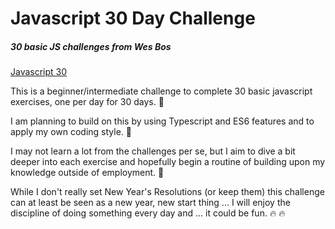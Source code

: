 # Javascript 30 Day Challenge

##### 30 basic JS challenges from Wes Bos

[Javascript 30](https://javascript30.com/)

This is a beginner/intermediate challenge to complete 30 basic javascript exercises, one per day for 30 days. :date:

I am planning to build on this by using Typescript and ES6 features and to apply my own coding style. :metal:

I may not learn a lot from the challenges per se, but I aim to dive a bit deeper into each exercise and hopefully begin a routine of building upon my knowledge outside of employment. :muscle:

While I don't really set New Year's Resolutions (or keep them) this challenge can at least be seen as a new year, new start thing ... I will enjoy the discipline of doing something every day and ... it could be fun. :fire: :fire:
